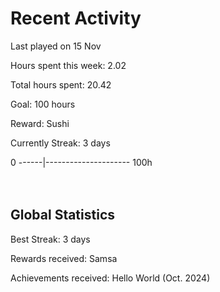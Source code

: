 # Recent Activity
Last played on 15 Nov  

Hours spent this week: 2.02  

Total hours spent: 20.42  

Goal: 100 hours  

Reward: Sushi  

Currently Streak: 3 days 

0 ------|--------------------- 100h  
<br><br>

## Global Statistics
Best Streak: 3 days

Rewards received: Samsa

Achievements received: Hello World (Oct. 2024)
